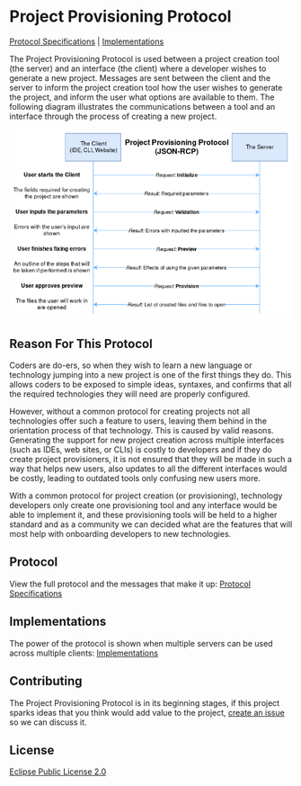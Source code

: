 # Project Provisioning Protocol
[Protocol Specifications](protocol.md) | [Implementations](implementations.md)

The Project Provisioning Protocol is used between a project creation tool (the server) and an interface (the client) where a developer wishes to generate a new project. Messages are sent between the client and the server to inform the project creation tool how the user wishes to generate the project, and inform the user what options are available to them. The following diagram illustrates the communications between a tool and an interface through the process of creating a new project.

![Diagram outlining an example interaction between a client and a server](images/Project-Provisioning-Protocol-Diagram.png)

## <a name="reason-for-this-protocol"></a>Reason For This Protocol
Coders are do-ers, so when they wish to learn a new language or technology jumping into a new project is one of the first things they do. This allows coders to be exposed to simple ideas, syntaxes, and confirms that all the required technologies they will need are properly configured.

However, without a common protocol for creating projects not all technologies offer such a feature to users, leaving them behind in the orientation process of that technology. This is caused by valid reasons. Generating the support for new project creation across multiple interfaces (such as IDEs, web sites, or CLIs) is costly to developers and if they do create project provisioners, it is not ensured that they will be made in such a way that helps new users, also updates to all the different interfaces would be costly, leading to outdated tools only confusing new users more.

With a common protocol for project creation (or provisioning), technology developers only create one provisioning tool and any interface would be able to implement it, and these provisioning tools will be held to a higher standard and as a community we can decided what are the features that will most help with onboarding developers to new technologies.

## Protocol
View the full protocol and the messages that make it up: [Protocol Specifications](protocol.md)

## Implementations
The power of the protocol is shown when multiple servers can be used across multiple clients: [Implementations](implementations.md)

## <a name="contributing"></a>Contributing
The Project Provisioning Protocol is in its beginning stages, if this project sparks ideas that you think would add value to the project, [create an issue](https://github.com/LucasBullen/Project-Provisioning-Protocol/issues) so we can discuss it.

## <a name="license"></a>License
[Eclipse Public License 2.0](https://www.eclipse.org/org/documents/epl-2.0/EPL-2.0.html)
